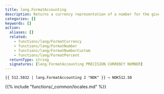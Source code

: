```yaml
---
title: lang.FormatAccounting
description: Returns a currency representation of a number for the given currency and precision for the current language and region in accounting notation.
categories: []
keywords: []
action:
  aliases: []
  related:
    - functions/lang/FormatCurrency
    - functions/lang/FormatNumber
    - functions/lang/FormatNumberCustom
    - functions/lang/FormatPercent
  returnType: string
  signatures: [lang.FormatAccounting PRECISION CURRENCY NUMBER]
---
```


```go-html-template
{{ 512.5032 | lang.FormatAccounting 2 "NOK" }} → NOK512.50
```

{{% include "functions/_common/locales.md" %}}
